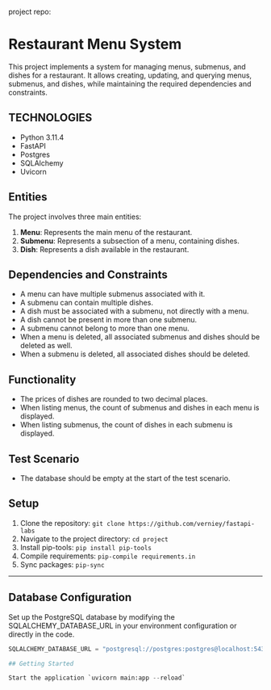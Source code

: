 project repo:
# Restaurant Menu System

This project implements a system for managing menus, submenus, and dishes for a restaurant. It allows creating, updating, and querying menus, submenus, and dishes, while maintaining the required dependencies and constraints.

## TECHNOLOGIES

- Python 3.11.4
- FastAPI
- Postgres
- SQLAlchemy
- Uvicorn

## Entities

The project involves three main entities:

1. **Menu**: Represents the main menu of the restaurant.
2. **Submenu**: Represents a subsection of a menu, containing dishes.
3. **Dish**: Represents a dish available in the restaurant.

## Dependencies and Constraints

- A menu can have multiple submenus associated with it.
- A submenu can contain multiple dishes.
- A dish must be associated with a submenu, not directly with a menu.
- A dish cannot be present in more than one submenu.
- A submenu cannot belong to more than one menu.
- When a menu is deleted, all associated submenus and dishes should be deleted as well.
- When a submenu is deleted, all associated dishes should be deleted.

## Functionality

- The prices of dishes are rounded to two decimal places.
- When listing menus, the count of submenus and dishes in each menu is displayed.
- When listing submenus, the count of dishes in each submenu is displayed.

## Test Scenario

- The database should be empty at the start of the test scenario.


## Setup

1. Clone the repository: `git clone https://github.com/verniey/fastapi-labs`
2. Navigate to the project directory: `cd project`
3. Install pip-tools: `pip install pip-tools`
4. Compile requirements: `pip-compile requirements.in`
5. Sync packages: `pip-sync`
------

## Database Configuration

Set up the PostgreSQL database by modifying the SQLALCHEMY_DATABASE_URL in your environment configuration or directly in the code.

```python
SQLALCHEMY_DATABASE_URL = "postgresql://postgres:postgres@localhost:5432/task1"

## Getting Started

Start the application `uvicorn main:app --reload`